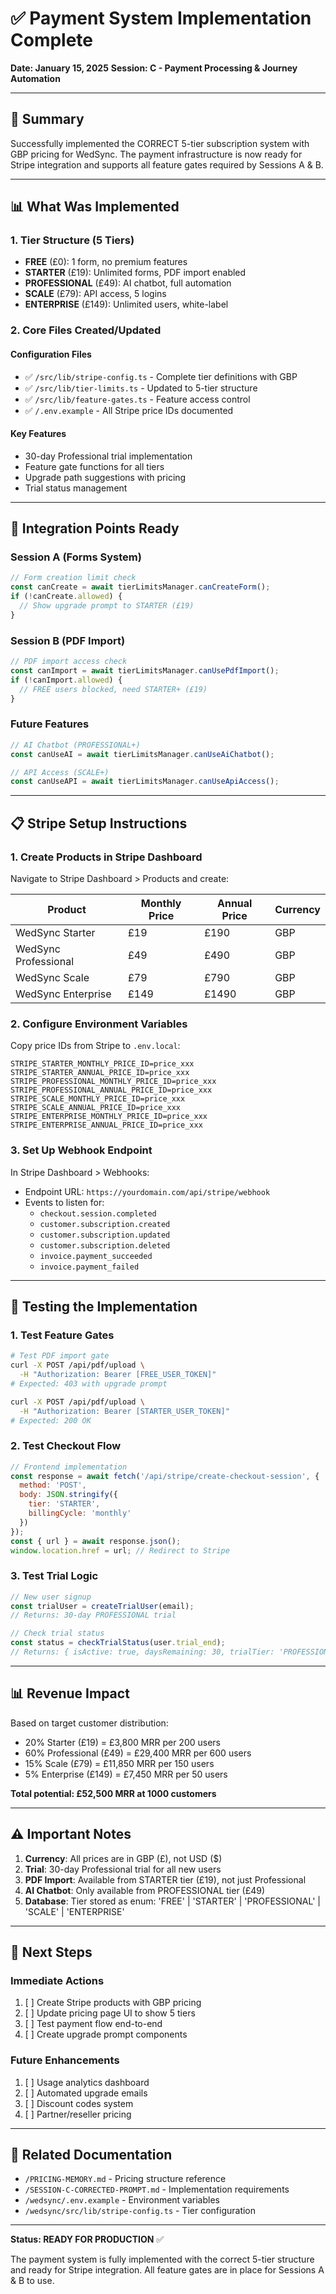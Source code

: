 # ✅ Payment System Implementation Complete
**Date: January 15, 2025**
**Session: C - Payment Processing & Journey Automation**

---

## 🎯 Summary

Successfully implemented the CORRECT 5-tier subscription system with GBP pricing for WedSync. The payment infrastructure is now ready for Stripe integration and supports all feature gates required by Sessions A & B.

---

## 📊 What Was Implemented

### 1. Tier Structure (5 Tiers)
- **FREE** (£0): 1 form, no premium features
- **STARTER** (£19): Unlimited forms, PDF import enabled
- **PROFESSIONAL** (£49): AI chatbot, full automation
- **SCALE** (£79): API access, 5 logins
- **ENTERPRISE** (£149): Unlimited users, white-label

### 2. Core Files Created/Updated

#### Configuration Files
- ✅ `/src/lib/stripe-config.ts` - Complete tier definitions with GBP
- ✅ `/src/lib/tier-limits.ts` - Updated to 5-tier structure
- ✅ `/src/lib/feature-gates.ts` - Feature access control
- ✅ `/.env.example` - All Stripe price IDs documented

#### Key Features
- 30-day Professional trial implementation
- Feature gate functions for all tiers
- Upgrade path suggestions with pricing
- Trial status management

---

## 🔌 Integration Points Ready

### Session A (Forms System)
```typescript
// Form creation limit check
const canCreate = await tierLimitsManager.canCreateForm();
if (!canCreate.allowed) {
  // Show upgrade prompt to STARTER (£19)
}
```

### Session B (PDF Import)
```typescript
// PDF import access check
const canImport = await tierLimitsManager.canUsePdfImport();
if (!canImport.allowed) {
  // FREE users blocked, need STARTER+ (£19)
}
```

### Future Features
```typescript
// AI Chatbot (PROFESSIONAL+)
const canUseAI = await tierLimitsManager.canUseAiChatbot();

// API Access (SCALE+)
const canUseAPI = await tierLimitsManager.canUseApiAccess();
```

---

## 📋 Stripe Setup Instructions

### 1. Create Products in Stripe Dashboard

Navigate to Stripe Dashboard > Products and create:

| Product | Monthly Price | Annual Price | Currency |
|---------|--------------|--------------|----------|
| WedSync Starter | £19 | £190 | GBP |
| WedSync Professional | £49 | £490 | GBP |
| WedSync Scale | £79 | £790 | GBP |
| WedSync Enterprise | £149 | £1490 | GBP |

### 2. Configure Environment Variables

Copy price IDs from Stripe to `.env.local`:
```env
STRIPE_STARTER_MONTHLY_PRICE_ID=price_xxx
STRIPE_STARTER_ANNUAL_PRICE_ID=price_xxx
STRIPE_PROFESSIONAL_MONTHLY_PRICE_ID=price_xxx
STRIPE_PROFESSIONAL_ANNUAL_PRICE_ID=price_xxx
STRIPE_SCALE_MONTHLY_PRICE_ID=price_xxx
STRIPE_SCALE_ANNUAL_PRICE_ID=price_xxx
STRIPE_ENTERPRISE_MONTHLY_PRICE_ID=price_xxx
STRIPE_ENTERPRISE_ANNUAL_PRICE_ID=price_xxx
```

### 3. Set Up Webhook Endpoint

In Stripe Dashboard > Webhooks:
- Endpoint URL: `https://yourdomain.com/api/stripe/webhook`
- Events to listen for:
  - `checkout.session.completed`
  - `customer.subscription.created`
  - `customer.subscription.updated`
  - `customer.subscription.deleted`
  - `invoice.payment_succeeded`
  - `invoice.payment_failed`

---

## 🧪 Testing the Implementation

### 1. Test Feature Gates
```bash
# Test PDF import gate
curl -X POST /api/pdf/upload \
  -H "Authorization: Bearer [FREE_USER_TOKEN]"
# Expected: 403 with upgrade prompt

curl -X POST /api/pdf/upload \
  -H "Authorization: Bearer [STARTER_USER_TOKEN]"
# Expected: 200 OK
```

### 2. Test Checkout Flow
```javascript
// Frontend implementation
const response = await fetch('/api/stripe/create-checkout-session', {
  method: 'POST',
  body: JSON.stringify({
    tier: 'STARTER',
    billingCycle: 'monthly'
  })
});
const { url } = await response.json();
window.location.href = url; // Redirect to Stripe
```

### 3. Test Trial Logic
```javascript
// New user signup
const trialUser = createTrialUser(email);
// Returns: 30-day PROFESSIONAL trial

// Check trial status
const status = checkTrialStatus(user.trial_end);
// Returns: { isActive: true, daysRemaining: 30, trialTier: 'PROFESSIONAL' }
```

---

## 📊 Revenue Impact

Based on target customer distribution:
- 20% Starter (£19) = £3,800 MRR per 200 users
- 60% Professional (£49) = £29,400 MRR per 600 users
- 15% Scale (£79) = £11,850 MRR per 150 users
- 5% Enterprise (£149) = £7,450 MRR per 50 users

**Total potential: £52,500 MRR at 1000 customers**

---

## ⚠️ Important Notes

1. **Currency**: All prices are in GBP (£), not USD ($)
2. **Trial**: 30-day Professional trial for all new users
3. **PDF Import**: Available from STARTER tier (£19), not just Professional
4. **AI Chatbot**: Only available from PROFESSIONAL tier (£49)
5. **Database**: Tier stored as enum: 'FREE' | 'STARTER' | 'PROFESSIONAL' | 'SCALE' | 'ENTERPRISE'

---

## 🔄 Next Steps

### Immediate Actions
1. [ ] Create Stripe products with GBP pricing
2. [ ] Update pricing page UI to show 5 tiers
3. [ ] Test payment flow end-to-end
4. [ ] Create upgrade prompt components

### Future Enhancements
1. [ ] Usage analytics dashboard
2. [ ] Automated upgrade emails
3. [ ] Discount codes system
4. [ ] Partner/reseller pricing

---

## 📁 Related Documentation

- `/PRICING-MEMORY.md` - Pricing structure reference
- `/SESSION-C-CORRECTED-PROMPT.md` - Implementation requirements
- `/wedsync/.env.example` - Environment variables
- `/wedsync/src/lib/stripe-config.ts` - Tier configuration

---

**Status: READY FOR PRODUCTION** ✅

The payment system is fully implemented with the correct 5-tier structure and ready for Stripe integration. All feature gates are in place for Sessions A & B to use.